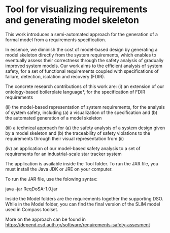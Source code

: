 # Tool for visualizing requirements and generating model skeleton

This work introduces a semi-automated approach for the generation of a formal model from a requirements specification.

In essence, we diminish the cost of model-based design by generating a model skeleton directly from the system requirements, which enables to eventually assess their correctness through the safety analysis of gradually improved system models. Our work aims to the efficient analysis of system safety, for a set of functional requirements coupled with specifications of failure, detection, isolation and recovery (FDIR).

The concrete research contributions of this work are:
(i) an extension of our ontology-based boilerplate language*, for the specification of FDIR requirements

(ii) the model-based representation of system requirements, for the analysis of system safety, including (a) a visualization of the specification and (b) the automated generation of a model skeleton

(iii) a technical approach for (a) the safety analysis of a system design given by a model skeleton and (b) the traceability of safety violations to the requirements through their visual representation from (ii)

(iv) an application of our model-based safety analysis to a set of requirements for an industrial-scale star tracker system

The application is available inside the Tool folder. To run the JAR file, you must install the Java JDK or JRE on your computer.

To run the JAR file, use the folowing syntax:

java -jar ReqDoSA-1.0.jar

Inside the Model folders are the requirements together the supporting DSO. While in the Model folder, you can find the final version of the SLIM model used in Compass toolset.

More on the approach can be found in https://depend.csd.auth.gr/software/requirements-safety-assesment
